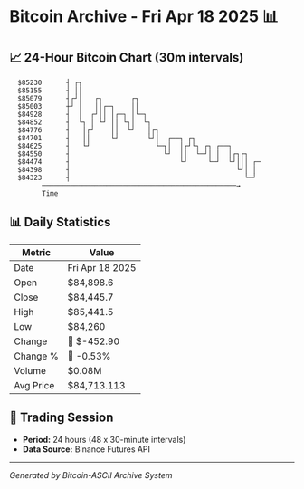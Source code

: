 # Bitcoin Archive - Fri Apr 18 2025 📊

## 📈 24-Hour Bitcoin Chart (30m intervals)

```
  $85230      ┤ ┌┐                                             
  $85155      ┤ ││                                             
  $85079      ┤┌┘│   ┌┐       ┌┐                               
  $85003      ┼┘ │   ││┌─┐    ││                               
  $84928      ┤  │  ┌┘││ │┌─┐ │└─┐                             
  $84852      ┤  └┐ │ └┘ ││ └┐│  └┐                            
  $84776      ┤   │┌┘    ││  └┘   │┌┐                          
  $84701      ┤   ││     └┘       └┘│  ┌──┐ ┌┐                 
  $84625      ┤   └┘                └─┐│  │┌┘└┐ ┌┐ ┌──┐        
  $84550      ┤                       └┘  ││  └─┘│ │  │┌┐┌┐    
  $84474      ┤                           └┘     └─┘  └┘│││ ┌─ 
  $84398      ┤                                         └┘│ │  
  $84323      ┤                                           └─┘  
        ────────────────────────────────────────────────→
        Time
```

## 📊 Daily Statistics

| Metric | Value |
|--------|-------|
| Date | Fri Apr 18 2025 |
| Open | $84,898.6 |
| Close | $84,445.7 |
| High | $85,441.5 |
| Low | $84,260 |
| Change | 🔴 $-452.90 |
| Change % | 🔴 -0.53% |
| Volume | $0.08M |
| Avg Price | $84,713.113 |

## 📅 Trading Session

- **Period:** 24 hours (48 x 30-minute intervals)
- **Data Source:** Binance Futures API

---
*Generated by Bitcoin-ASCII Archive System*
